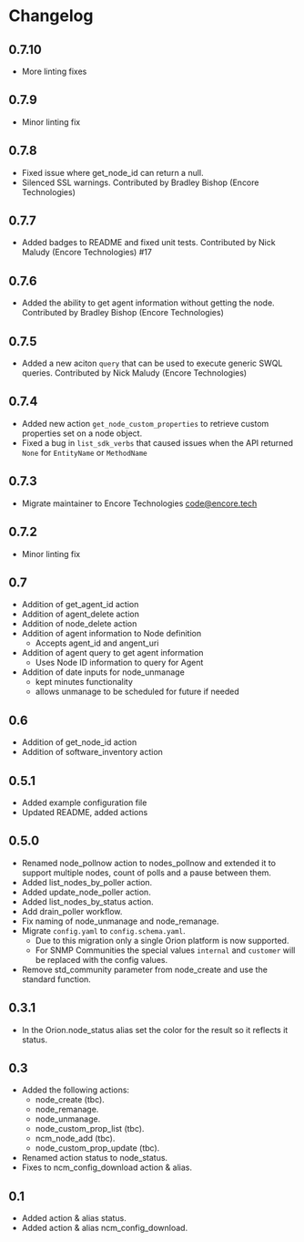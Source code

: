 # Changelog

## 0.7.10

- More linting fixes

## 0.7.9

- Minor linting fix

## 0.7.8

- Fixed issue where get_node_id can return a null.
- Silenced SSL warnings.
  Contributed by Bradley Bishop (Encore Technologies)

## 0.7.7

- Added badges to README and fixed unit tests.
  Contributed by Nick Maludy (Encore Technologies) #17

## 0.7.6

- Added the ability to get agent information without getting the node.
  Contributed by Bradley Bishop (Encore Technologies)

## 0.7.5

- Added a new aciton `query` that can be used to execute generic SWQL queries.
  Contributed by Nick Maludy (Encore Technologies)

## 0.7.4

- Added new action `get_node_custom_properties` to retrieve custom properties set on
  a node object.
- Fixed a bug in `list_sdk_verbs` that caused issues when the API returned `None` for
  `EntityName` or `MethodName`

## 0.7.3

- Migrate maintainer to Encore Technologies <code@encore.tech>

## 0.7.2

- Minor linting fix

## 0.7

- Addition of get_agent_id action
- Addition of agent_delete action
- Addition of node_delete action
- Addition of agent information to Node definition
  - Accepts agent_id and angent_uri
- Addition of agent query to get agent information
  - Uses Node ID information to query for Agent
- Addition of date inputs for node_unmanage
  - kept minutes functionality
  - allows unmanage to be scheduled for future if needed

## 0.6

- Addition of get_node_id action
- Addition of software_inventory action

## 0.5.1

- Added example configuration file
- Updated README, added actions

## 0.5.0

- Renamed node\_pollnow action to nodes\_pollnow and extended it to
  support multiple nodes, count of polls and a pause between them.
- Added list\_nodes\_by\_poller action.
- Added update\_node\_poller action.
- Added list\_nodes\_by\_status action.
- Add drain\_poller workflow.
- Fix naming of node\_unmanage and node\_remanage.
- Migrate `config.yaml` to `config.schema.yaml`.
  - Due to this migration only a single Orion platform is now supported.
  - For SNMP Communities the special values `internal` and `customer`
    will be replaced with the config values.
- Remove std\_community parameter from node\_create and use the
  standard function.

## 0.3.1

- In the Orion.node\_status alias set the color for the result so it
  reflects it status.

## 0.3

- Added the following actions:
   - node\_create (tbc).
   - node\_remanage.
   - node\_unmanage.
   - node\_custom\_prop\_list (tbc).
   - ncm\_node\_add (tbc).
   - node\_custom\_prop\_update (tbc).
- Renamed action status to node\_status.
- Fixes to ncm\_config\_download action & alias.

## 0.1

- Added action & alias status.
- Added action & alias ncm\_config\_download.
